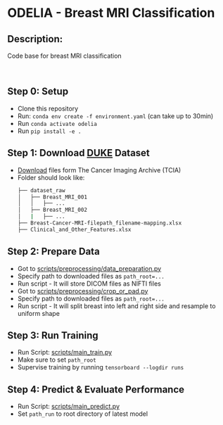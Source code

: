 # ODELIA - Breast MRI Classification 
## Description:
Code base for breast MRI classification

<br/>

## Step 0: Setup 
* Clone this repository 
* Run: `conda env create -f environment.yaml` (can take up to 30min)
* Run `conda activate odelia`
* Run `pip install -e .`

## Step 1: Download [DUKE](https://sites.duke.edu/mazurowski/resources/breast-cancer-mri-dataset/) Dataset
* [Download](https://wiki.cancerimagingarchive.net/pages/viewpage.action?pageId=70226903) files form The Cancer Imaging Archive (TCIA)
* Folder should look like:
    ```bash
    ├── dataset_raw
    │   ├── Breast_MRI_001
    │   │   ├── ...
    │   ├── Breast_MRI_002
    │   |   ├── ...
    ├── Breast-Cancer-MRI-filepath_filename-mapping.xlsx
    ├── Clinical_and_Other_Features.xlsx
    ```

## Step 2: Prepare Data 
* Got to  [scripts/preprocessing/data_preparation.py](scripts/preprocessing/data_preparation.py)
* Specify path to downloaded files as `path_root=...` 
* Run script - It will store DICOM files as NIFTI files 
* Got to [scripts/preprocessing/crop_or_pad.py](scripts/preprocessing/crop_or_pad.py)
* Specify path to downloaded files as `path_root=...` 
* Run script - It will split breast into left and right side and resample to uniform shape

## Step 3: Run Training
* Run Script: [scripts/main_train.py](scripts/main_train.py)
* Make sure to set `path_root`
* Supervise training by running `tensorboard --logdir runs`

## Step 4: Predict & Evaluate Performance
* Run Script: [scripts/main_predict.py](scripts/main_predict.py)
* Set `path_run` to root directory of latest model 